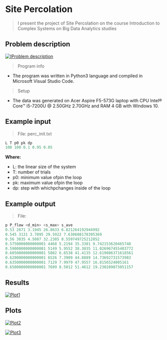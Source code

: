 # Site Percolation

> I present the project of Site Percolation on the course Introduction to Complex Systems on Big Data Analytics studies

## Problem description

[![IProblem description](https://raw.githubusercontent.com/matetuh/Site-Percolation/master/Description.JPG)]()

> Program info

- The program was written in Python3 language and compiled in Microsoft Visual Studio Code.

> Setup

- The data was generated on Acer Aspire F5-573G laptop with CPU Intel® Core™ i5-7200U @ 2.50GHz 2.70GHz and RAM 4 GB with Windows 10.

## Example input
> File: perc_init.txt
```python
L T p0 pk dp
100 100 0.1 0.95 0.05
```

**Where:**

- L: the linear size of the system
- T: number of trials
- p0: minimum value ofpin the loop
- pk: maximum value ofpin the loop
- dp: step with whichpchanges inside of the loop

## Example output
> File: 
```python
p P_flow <d_min> <s_max> s_ave 
0.53 2671 3.1945 26.8633 6.821264192944992 
0.545 3131 3.7095 29.5922 7.630608178395369 
0.56 3835 4.5087 32.2385 8.559749725212852 
0.5750000000000001 4468 5.2194 35.3381 9.742153620465748 
0.5900000000000001 5149 5.9552 38.3035 11.026967455403772 
0.6050000000000001 5802 6.6538 41.4135 12.619086371618561 
0.6200000000000001 6526 7.3909 44.8889 14.73692731573983 
0.6350000000000001 7129 7.9979 47.9557 16.8156524005161 
0.6500000000000001 7699 8.5012 51.4612 19.230289073051157 
```

## Results

[![Plot1](https://raw.githubusercontent.com/matetuh/Site-Percolation/master/Results1.JPG)]()

## Plots

[![Plot2](https://raw.githubusercontent.com/matetuh/Site-Percolation/master/Results2.JPG)]()

[![Plot3](https://raw.githubusercontent.com/matetuh/Site-Percolation/master/Results3.JPG)]()



